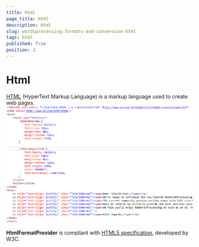 ```yaml
---
title: Html
page_title: Html
description: Html
slug: wordsprocessing-formats-and-conversion-html
tags: html
published: True
position: 2
---
```


# Html



[HTML](http://en.wikipedia.org/wiki/HTML)
        (HyperText Markup Language) is a markup language used to create web pages.
      ![wordsprocessing-formats-and-conversion-html 001](images/wordsprocessing-formats-and-conversion-html001.png)

__HtmlFormatProvider__ is compliant with
        [HTML5 specification](http://www.w3.org/TR/html5/), developed by W3C.
      
